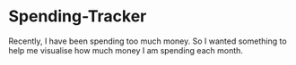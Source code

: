 # Spending-Tracker
Recently, I have been spending too much money. So I wanted something to help me visualise how much money I am spending each month.